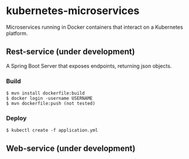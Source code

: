 # kubernetes-microservices
Microservices running in Docker containers that interact on a Kubernetes platform.

## Rest-service (under development)
A Spring Boot Server that exposes endpoints, returning json objects.

### Build
```
$ mvn install dockerfile:build
$ docker login -username USERNAME
$ mvn dockerfile:push (not tested)
```
### Deploy
```
$ kubectl create -f application.yml
```

## Web-service (under development)
